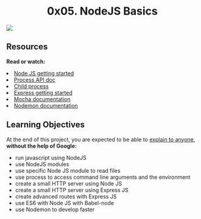 <center><h1>0x05. NodeJS Basics</h1></center>

<img src="https://s3.amazonaws.com/alx-intranet.hbtn.io/uploads/medias/2020/1/82692897e15d9f03256f.jpeg?X-Amz-Algorithm=AWS4-HMAC-SHA256&X-Amz-Credential=AKIARDDGGGOUSBVO6H7D%2F20220808%2Fus-east-1%2Fs3%2Faws4_request&X-Amz-Date=20220808T040704Z&X-Amz-Expires=86400&X-Amz-SignedHeaders=host&X-Amz-Signature=9f55494a3443f9e17ce735f0221bb59807df7e45ef50d97a0e4f78c02a3d49f7">

<h2>Resources</h2>

<p>
<b>Read or watch:</b>

<li><a href="https://alx-intranet.hbtn.io/rltoken/zIYhQPHfn37Hlk3I9gfPGw">Node JS getting started</a></li>
<li><a href="https://alx-intranet.hbtn.io/rltoken/Wt69QV2xygB4GEqob26AjQ">Process API doc</a></li>
<li><a href="https://alx-intranet.hbtn.io/rltoken/IS4y9rRCblX71W_oeXpymw">Child process</a></li>
<li><a href="https://alx-intranet.hbtn.io/rltoken/XsfrhG9NRLuuaTpVZlZv_g">Express getting started</a></li>
<li><a href="https://alx-intranet.hbtn.io/rltoken/EBGDj1FwLrK_y4kgxp8hfg">Mocha documentation</a></li>
<li><a href="https://alx-intranet.hbtn.io/rltoken/vnDSbLsicMDdxcf5YUSXIg">Nodemon documentation</a></li>
</ul>
</p>
<h2>Learning Objectives</h2>
<p>
At the end of this project, you are expected to be able to <a href="https://alx-intranet.hbtn.io/rltoken/vXmxtc5JH_CeIWReMTNhDA">explain to anyone</a>, <b>without the help of Google:</b>

<ul>
<li>run javascript using NodeJS</li>
<li>use NodeJS modules</li>
<li>use specific Node JS module to read files</li>
<li>use process to access command line arguments and the environment</li>
<li>create a small HTTP server using Node JS</li>
<li>create a small HTTP server using Express JS</li>
<li>create advanced routes with Express JS</li>
<li>use ES6 with Node JS with Babel-node</li>
<li>use Nodemon to develop faster</li>
</ul>
</p>
